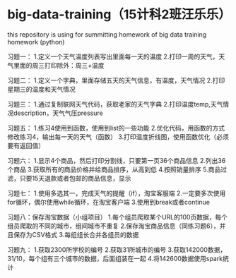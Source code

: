 # big-data-training（15计科2班汪乐乐）
this repository is using for summitting homework of big data training homework (python)

习题一：
        1.定义一个天气温度列表写出里面每一天的温度
        2.打印一周的天气，天气里面的周三打印除外：周三+温度
        
习题二：
        1.定义一个字典，里面存储五天的天气信息，有温度，天气情况
        2.打印星期三的温度和天气情况
        
习题三：
        1.通过复制联网天气代码，获取老家的天气字典
        2.打印温度temp,天气情况description，天气气压pressure

习题五：
        1.练习4使用到函数，使用到list的一些功能
        2.优化代码，用函数的方式修改练习4，输出每一天的天气（函数）
        3.打印温度折线图，使用函数优化（必须要有返回值）


习题六：
        1.显示4个商品，然后打印分割线，只要第一页36个商品信息
        2.列出36个商品
        3.获取所有的商品价格并给商品排序，从高到低
        4.按照销量排序
        5.商品过滤，只要15天退款或者包邮的商品信息，显示

习题七：
        1.使用多选其一，完成天气的提醒（if），淘宝客服端
        2.一定要多次使用for循环，偶尔使用while循环，在淘宝客户端
        3.使用到break或者continue

习题八：保存淘宝数据（小组项目）
        1.每个组员爬取某个URL的100页数据，每个组员爬取的不同的城市，组间城市不重复
        2.保存淘宝商品信息（同练习题6），并且保存为CSV格式
        3.每组组长合并各组员的数据
        
习题九：
        1.获取2300所学校的编号
        2.获取31所城市的编号
        3.获取142000数据，31/10，每个组有三个城市的数据，后面组装在一起
        4.将142600数据使用spark统计




